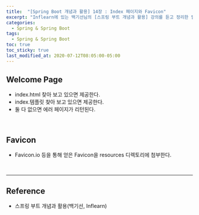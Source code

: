 ```yaml
---
title:  "[Spring Boot 개념과 활용] 14장 : Index 페이지와 Favicon"
excerpt: "Inflearn에 있는 백기선님의 [스프링 부트 개념과 활용] 강의를 듣고 정리한 필기이다."
categories:
  - Spring & Spring Boot
tags:
  - Spring & Spring Boot
toc: true
toc_sticky: true
last_modified_at: 2020-07-12T08:05:00-05:00
---
```


## Welcome Page

* index.html 찾아 보고 있으면 제공한다.
* index.템플릿 찾아 보고 있으면 제공한다.
* 둘 다 없으면 에러 페이지가 리턴된다.

<br>

## Favicon

* Favicon.io 등을 통해 얻은 Favicon을 resources 디렉토리에 첨부한다.

<br>

---

## Reference

* 스프링 부트 개념과 활용(백기선, Inflearn)
